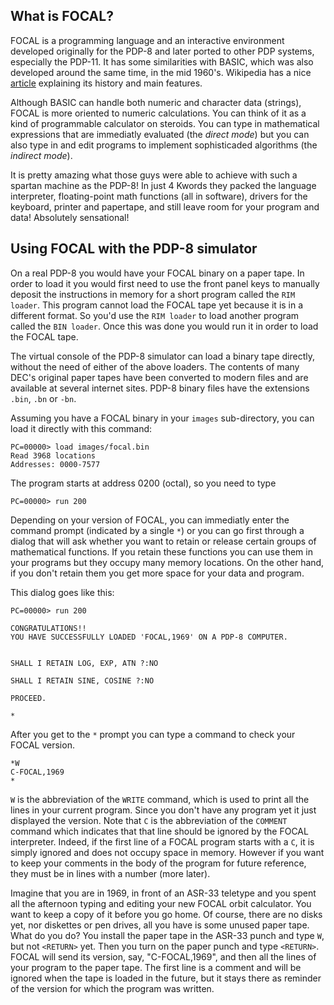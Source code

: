 What is FOCAL?
--------------

FOCAL is a programming language and an interactive environment developed originally for the PDP-8 and later ported to other PDP systems, especially the PDP-11. It has some similarities with BASIC, which was also developed around the same time, in the mid 1960's. Wikipedia has a nice [article](https://en.wikipedia.org/wiki/FOCAL_(programming_language)) explaining its history and main features.

Although BASIC can handle both numeric and character data (strings), FOCAL is more oriented to numeric calculations. You can think of it as a kind of programmable calculator on steroids. You can type in mathematical expressions that are immediatly evaluated (the *direct mode*) but you can also type in and edit programs to implement sophisticaded algorithms (the *indirect mode*).

It is pretty amazing what those guys were able to achieve with such a spartan machine as the PDP-8! In just 4 Kwords they packed the language interpreter, floating-point math functions (all in software), drivers for the keyboard, printer and papertape, and still leave room for your program and data! Absolutely sensational! 

Using FOCAL with the PDP-8 simulator
------------------------------------

On a real PDP-8 you would have your FOCAL binary on a paper tape. In order to load it you would first need to use the front panel keys to manually deposit the instructions in memory for a short program called the `RIM loader`. This program cannot load the FOCAL tape yet because it is in a different format. So you'd use the `RIM loader` to load another program called the `BIN loader`. Once this was done you would run it in order to load the FOCAL tape.

The virtual console of the PDP-8 simulator can load a binary tape directly, without the need of either of the above loaders. The contents of many DEC's original paper tapes have been converted to modern files and are available at several internet sites. PDP-8 binary files have the extensions `.bin`, `.bn` or `-bn`.

Assuming you have a FOCAL binary in your `images` sub-directory, you can load it directly with this command:
```
PC=00000> load images/focal.bin
Read 3968 locations
Addresses: 0000-7577
```

The program starts at address 0200 (octal), so you need to type
```
PC=00000> run 200
```

Depending on your version of FOCAL, you can immediatly enter the command prompt (indicated by a single `*`) or you can go first through a dialog that will ask whether you want to retain or release certain groups of mathematical functions. If you retain these functions you can use them in your programs but they occupy many memory locations. On the other hand, if you don't retain them you get more space for your data and program.

This dialog goes like this:

```
PC=00000> run 200

CONGRATULATIONS!!
YOU HAVE SUCCESSFULLY LOADED 'FOCAL,1969' ON A PDP-8 COMPUTER.


SHALL I RETAIN LOG, EXP, ATN ?:NO

SHALL I RETAIN SINE, COSINE ?:NO

PROCEED.

*
```

After you get to the `*` prompt you can type a command to check your FOCAL version.
```
*W
C-FOCAL,1969
*
```

`W` is the abbreviation of the `WRITE` command, which is used to print all the lines in your current program. Since you don't have any program yet it just displayed the version. Note that `C` is the abbreviation of the `COMMENT` command which indicates that that line should be ignored by the FOCAL interpreter. Indeed, if the first line of a FOCAL program starts with a `C`, it is simply ignored and does not occupy space in memory. However if you want to keep your comments in the body of the program for future reference, they must be in lines with a number (more later).

Imagine that you are in 1969, in front of an ASR-33 teletype and you spent all the afternoon typing and editing your new FOCAL orbit calculator. You want to keep a copy of it before you go home. Of course, there are no disks yet, nor diskettes or pen drives, all you have is some unused paper tape. What do you do? You install the paper tape in the ASR-33 punch and type `W`, but not `<RETURN>` yet. Then you turn on the paper punch and type `<RETURN>`. FOCAL will send its version, say, "C-FOCAL,1969", and then all the lines of your program to the paper tape. The first line is a comment and will be ignored when the tape is loaded in the future, but it stays there as reminder of the version for which the program was written.



